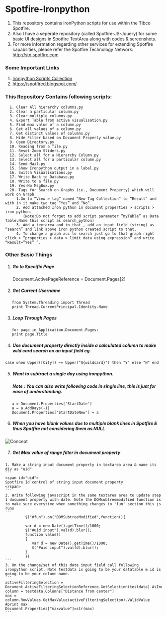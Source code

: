 # Spotfire-Ironpython

1. This repository contains IronPython scripts for use within the Tibco Spotfire.
2. Also I have a seperate repository (called Spotfire-JS-Jquery) for some basic UI designs in Spotfire TextArea along with codes & screenshots.
3. For more information regarding other services for extending Spotfire capabilities, please refer the Spotfire Technology Network: http://stn.spotfire.com

### Some Important Links

   1. [Ironpython Scripts Collection](https://community.tibco.com/wiki/ironpython-scripting-tibco-spotfire)
   2. <https://spotfired.blogspot.com/>


### This Repository Contains following scripts:
      1. Clear All hierarchy columns.py
      2. Clear a particular column.py
      3. Clear multiple columns.py
      4. Export Table from active visualisation.py
      5. Find max value of a column.py
      6. Get all values of a column.py
      7. Get distinct values of columns.py
      8. Hide Filter based on Document Property value.py
      9. Open Directory.py
      10. Reading from a file.py
      11. Reset Zoom Sliders.py
      12. Select all for a Hierarchy Column.py
      13. Select all for a particular column.py
      14. Send Mail.py
      15. Show Ironpython output in a label.py
      16. Switch Visualisations.py
      17. Write Back to Database.py
      18. Write to a file.py
      19. Yes-No MsgBox.py
      20. Tags for Search on Graphs (ie., Document Property) which will work on Graph
         1.Go to “View > tag” named “New Tag Collection” to “Result” and with in it make two tag “Yes” and “No”.
         2.	Add attached Iron python in document properties > scripts > iron python.
            (Note:Do not forget to add script parameter ”myTable” as Data Table.Name this script as search_python)
         3. Add a textarea and in that , add an input field (string) as “search” and link above iron python created script to that.
         4.	To change a graph acc to search just go to that graph right click > “properties > data > limit data using expression” and write “Result=”Yes” ”.

      
### Other Basic Things
1. ##### Go to Specific Page 
   Document.ActivePageReference = Document.Pages[2]
2. ##### Get Current Username
````
   from System.Threading import Thread 
   print Thread.CurrentPrincipal.Identity.Name 
````
3. ##### Loop Through Pages
````
   for page in Application.Document.Pages:
   print page.Title
````
4. ##### Use document property directly inside a calculated column to make wild card search on an input field eg.
````
case when Upper([City]) ~= Upper("${wildcard}") then "Y" else "N" end
````
5. ##### Want to subtract a single day using ironpython. 
   ##### Note : You can also write following code in single line, this is just for ease of understanding.
````
   a = Document.Properties['StartDate']
   a = a.AddDays(-1)
   Document.Properties['StartDateNew'] = a 
````
6. ##### When you have blank values due to multiple blank lines in Spotfire & thus Spotfire not considering them as NULL
![Concept](https://user-images.githubusercontent.com/86184439/126883875-8b48a0dc-d7c5-4041-8c0c-adfddcc0ed69.PNG)

7. ##### Get Max value of range filter in document property
````
1. Make a string input document property in textarea area & name its div as "uid"
```
<span id="uid">
Spotfire Id control of string input document property
</span>
```
2. Write following javascript in the same textarea area to update step 1 document property with date. Note the DOMsubtreemodified function is to make sure everytime when something changes in 'fun' section this js runs 
```
         $("#fun").on("DOMSubtreeModified",function(){

         var d = new Date().getTime()/1000;
         $("#uid input").val(d).blur();
         function value()
         {
            var d = new Date().getTime()/1000;
            $("#uid input").val(d).blur();
         }
         })
```
3. On the change/set of this date input field call following ironpython script. Note testdata is going to be your datatable & id is going to be your column name.
```
activeFilteringSelection = Document.ActiveFilteringSelectionReference.GetSelection(testdata).AsIndexSet()
column = testdata.Columns["Distance from center"]
max = column.RowValues.GetMaxValue(activeFilteringSelection).ValidValue
#print max
Document.Properties["maxvalue"]=str(max)
```
````
